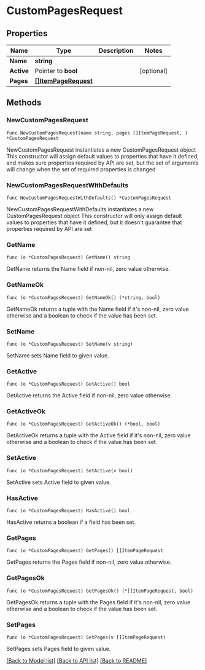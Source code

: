# CustomPagesRequest

## Properties

Name | Type | Description | Notes
------------ | ------------- | ------------- | -------------
**Name** | **string** |  | 
**Active** | Pointer to **bool** |  | [optional] 
**Pages** | [**[]ItemPageRequest**](ItemPageRequest.md) |  | 

## Methods

### NewCustomPagesRequest

`func NewCustomPagesRequest(name string, pages []ItemPageRequest, ) *CustomPagesRequest`

NewCustomPagesRequest instantiates a new CustomPagesRequest object
This constructor will assign default values to properties that have it defined,
and makes sure properties required by API are set, but the set of arguments
will change when the set of required properties is changed

### NewCustomPagesRequestWithDefaults

`func NewCustomPagesRequestWithDefaults() *CustomPagesRequest`

NewCustomPagesRequestWithDefaults instantiates a new CustomPagesRequest object
This constructor will only assign default values to properties that have it defined,
but it doesn't guarantee that properties required by API are set

### GetName

`func (o *CustomPagesRequest) GetName() string`

GetName returns the Name field if non-nil, zero value otherwise.

### GetNameOk

`func (o *CustomPagesRequest) GetNameOk() (*string, bool)`

GetNameOk returns a tuple with the Name field if it's non-nil, zero value otherwise
and a boolean to check if the value has been set.

### SetName

`func (o *CustomPagesRequest) SetName(v string)`

SetName sets Name field to given value.


### GetActive

`func (o *CustomPagesRequest) GetActive() bool`

GetActive returns the Active field if non-nil, zero value otherwise.

### GetActiveOk

`func (o *CustomPagesRequest) GetActiveOk() (*bool, bool)`

GetActiveOk returns a tuple with the Active field if it's non-nil, zero value otherwise
and a boolean to check if the value has been set.

### SetActive

`func (o *CustomPagesRequest) SetActive(v bool)`

SetActive sets Active field to given value.

### HasActive

`func (o *CustomPagesRequest) HasActive() bool`

HasActive returns a boolean if a field has been set.

### GetPages

`func (o *CustomPagesRequest) GetPages() []ItemPageRequest`

GetPages returns the Pages field if non-nil, zero value otherwise.

### GetPagesOk

`func (o *CustomPagesRequest) GetPagesOk() (*[]ItemPageRequest, bool)`

GetPagesOk returns a tuple with the Pages field if it's non-nil, zero value otherwise
and a boolean to check if the value has been set.

### SetPages

`func (o *CustomPagesRequest) SetPages(v []ItemPageRequest)`

SetPages sets Pages field to given value.



[[Back to Model list]](../README.md#documentation-for-models) [[Back to API list]](../README.md#documentation-for-api-endpoints) [[Back to README]](../README.md)


